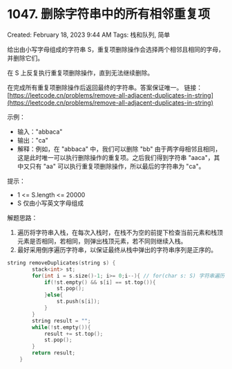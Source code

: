 # 1047. 删除字符串中的所有相邻重复项

Created: February 18, 2023 9:44 AM
Tags: 栈和队列, 简单

给出由小写字母组成的字符串 S，重复项删除操作会选择两个相邻且相同的字母，并删除它们。

在 S 上反复执行重复项删除操作，直到无法继续删除。

在完成所有重复项删除操作后返回最终的字符串。答案保证唯一。
链接：[https://leetcode.cn/problems/remove-all-adjacent-duplicates-in-string](https://leetcode.cn/problems/remove-all-adjacent-duplicates-in-string)

示例：

- 输入："abbaca"
- 输出："ca"
- 解释：例如，在 "abbaca" 中，我们可以删除 "bb" 由于两字母相邻且相同，这是此时唯一可以执行删除操作的重复项。之后我们得到字符串 "aaca"，其中又只有 "aa" 可以执行重复项删除操作，所以最后的字符串为 "ca"。

提示：

- 1 <= S.length <= 20000
- S 仅由小写英文字母组成

解题思路：

1. 遍历将字符串入栈，在每次入栈时，在栈不为空的前提下检查当前元素和栈顶元素是否相同，若相同，则弹出栈顶元素，若不同则继续入栈。
2. 最好采用倒序遍历字符串，以保证最终从栈中弹出的字符串序列是正序的。

```cpp
string removeDuplicates(string s) {
        stack<int> st;
        for(int i = s.size()-1; i>= 0;i--){ // for(char s: S) 字符串遍历可使用迭代器
            if(!st.empty() && s[i] == st.top()){
                st.pop();
            }else{
                st.push(s[i]);
            }
        }
        string result = "";
        while(!st.empty()){
            result += st.top();
            st.pop();
        }
        return result;
    }
```